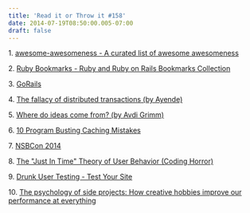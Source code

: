 ```yaml
---
title: 'Read it or Throw it #158'
date: 2014-07-19T08:50:00.005-07:00
draft: false
---
```


1. [awesome-awesomeness - A curated list of awesome awesomeness](https://github.com/bayandin/awesome-awesomeness)

2. [Ruby Bookmarks - Ruby and Ruby on Rails Bookmarks Collection](https://github.com/dreikanter/ruby-bookmarks)

3. [GoRails](https://gorails.com/)

4. [The fallacy of distributed transactions (by Ayende)](http://ayende.com/blog/167362/the-fallacy-of-distributed-transactions)

5. [Where do ideas come from? (by Avdi Grimm)](http://devblog.avdi.org/2014/07/18/where-do-ideas-come-from/)

6. [10 Program Busting Caching Mistakes](http://highscalability.com/blog/2014/7/16/10-program-busting-caching-mistakes.html)

7. [NSBCon 2014](http://particular.net/nsbcon-2014)

8. [The "Just In Time" Theory of User Behavior (Coding Horror)](http://blog.codinghorror.com/the-just-in-time-theory/)

9. [Drunk User Testing - Test Your Site](http://drunkusertesting.com/)

10. [The psychology of side projects: How creative hobbies improve our performance at everything](http://thenextweb.com/lifehacks/2014/07/17/science-of-side-projects/)